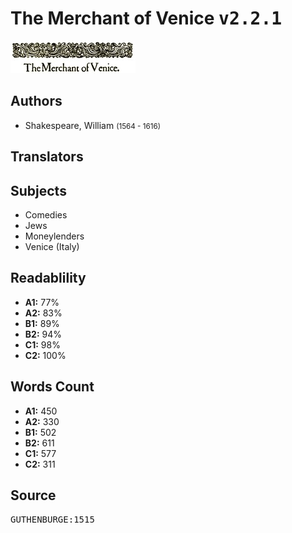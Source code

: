 # The Merchant of Venice <kbd>v2.2.1</kbd>

![](./cover.medium.jpg "")

## Authors


 - Shakespeare, William <small>(1564 - 1616)</small>

## Translators



## Subjects


 - Comedies
 - Jews
 - Moneylenders
 - Venice (Italy)

## Readablility


 - **A1:** 77%
 - **A2:** 83%
 - **B1:** 89%
 - **B2:** 94%
 - **C1:** 98%
 - **C2:** 100%

## Words Count


 - **A1:** 450
 - **A2:** 330
 - **B1:** 502
 - **B2:** 611
 - **C1:** 577
 - **C2:** 311

## Source


<kbd>GUTHENBURGE:1515</kbd>
